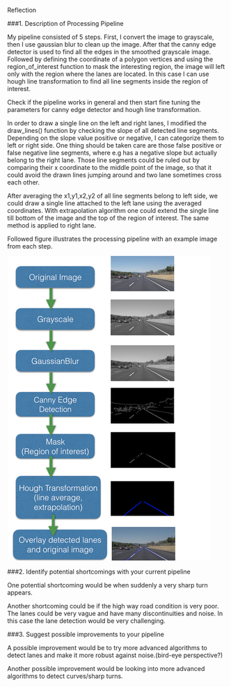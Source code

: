 Reflection

###1. Description of Processing Pipeline

My pipeline consisted of 5 steps. First, I convert the image to grayscale, then I use gaussian blur to clean up the image. After that the canny edge detector is used to find all the edges in the smoothed grayscale image. Followed by defining the coordinate of a polygon vertices and using the region_of_interest function to mask the interesting region, the image will left only with the region where the lanes are located. In this case I can use hough line transformation to find all line segments inside the region of interest.

Check if the pipeline works in general and then start fine tuning the parameters for canny edge detector and hough line transformation.

In order to draw a single line on the left and right lanes, I modified the draw_lines() function by checking the slope of all detected line segments. Depending on the slope value positive or negative, I can categorize them to left or right side. One thing should be taken care are those false positive or false negative line segments, where e.g has a negative slope but actually belong to the right lane. Those line segments could be ruled out by comparing their x coordinate to the middle point of the image, so that it could avoid the drawn lines jumping around and two lane sometimes cross each other.

After averaging the x1,y1,x2,y2 of all line segments belong to left side, we could draw a single line attached to the left lane using the averaged coordinates. With extrapolation algorithm one could extend the single line till bottom of the image and the top of the region of interest. The same method is applied to right lane.

Followed figure illustrates the processing pipeline with an example image from each step.

![Lane Detection Processing Pipeline](pipeline.png)


###2. Identify potential shortcomings with your current pipeline


One potential shortcoming would be when suddenly a very sharp turn appears.

Another shortcoming could be if the high way road condition is very poor. The lanes could be very vague and have many discontinuities and noise. In this case the lane detection would be very challenging.


###3. Suggest possible improvements to your pipeline

A possible improvement would be to try more advanced algorithms to detect lanes and make it more robust against noise.(bird-eye perspective?)

Another possible improvement would be looking into more advanced algorithms to detect curves/sharp turns.
